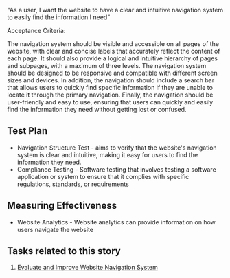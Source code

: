 "As a user, I want the website to have a clear and intuitive navigation system to easily find the information I need"

Acceptance Criteria:

The navigation system should be visible and accessible on all pages of the website, with clear and concise labels that accurately reflect the content of each page. It should also provide a logical and intuitive hierarchy of pages and subpages, with a maximum of three levels. The navigation system should be designed to be responsive and compatible with different screen sizes and devices. In addition, the navigation should include a search bar that allows users to quickly find specific information if they are unable to locate it through the primary navigation. Finally, the navigation should be user-friendly and easy to use, ensuring that users can quickly and easily find the information they need without getting lost or confused.


## Test Plan
* Navigation Structure Test -  aims to verify that the website's navigation system is clear and intuitive, making it easy for users to find the information they need.
* Compliance Testing - Software testing that involves testing a software application or system to ensure that it complies with specific regulations, standards, or requirements

## Measuring Effectiveness
* Website Analytics - Website analytics can provide information on how users navigate the website

## Tasks related to this story
1. [Evaluate and Improve Website Navigation System](/documentation/theme_1/task_2_2.md)